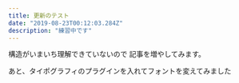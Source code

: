 ```yaml
---
title: 更新のテスト
date: "2019-08-23T00:12:03.284Z"
description: "練習中です"
---
```


構造がいまいち理解できていないので
記事を増やしてみます。

あと、タイポグラフィのプラグインを入れてフォントを変えてみました
